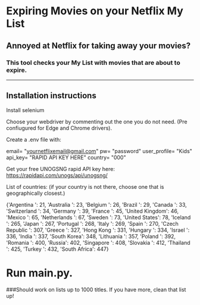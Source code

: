 # Expiring Movies on your Netflix My List

## Annoyed at Netflix for taking away your movies? 

### This tool checks your My List with movies that are about to expire. 

------
## Installation instructions
Install selenium

Choose your webdriver by commenting out the one you do not need. (Pre confiugured for Edge and Chrome drivers).

Create a .env file with:

email= "yournetflixemail@gmail.com"
pw= "password"
user_profile= "Kids"
api_key= "RAPID API KEY HERE" 
country= "000" 

Get your free UNOGSNG rapid API key here: https://rapidapi.com/unogs/api/unogsng/

List of countries:
(if your country is not there, choose one that is geographically closest.)

{'Argentina ': 21, 'Australia ': 23, 'Belgium ': 26, 'Brazil ': 29, 'Canada ': 33, 'Switzerland ': 34, 'Germany ': 39, 'France ': 45, 'United Kingdom': 46, 'Mexico ': 65, 'Netherlands ': 67, 'Sweden ': 73, 'United States': 78, 'Iceland ': 265, 'Japan ': 267, 'Portugal ': 268, 'Italy ': 269, 'Spain ': 270, 'Czech Republic ': 307, 'Greece ': 327, 'Hong Kong ': 331, 'Hungary ': 334, 'Israel ': 336, 'India ': 337, 'South Korea': 348, 'Lithuania ': 357, 'Poland ': 392, 'Romania ': 400, 'Russia': 402, 'Singapore ': 408, 'Slovakia ': 412, 'Thailand ': 425, 'Turkey ': 432, 'South Africa': 447}

# Run main.py. 

###Should work on lists up to 1000 titles. If you have more, clean that list up! 